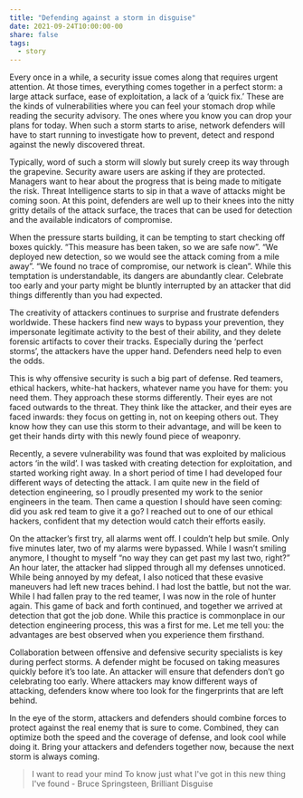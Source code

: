 ```yaml
---
title: "Defending against a storm in disguise"
date: 2021-09-24T10:00:00-00
share: false
tags:
  - story
---
```


Every once in a while, a security issue comes along that requires urgent attention. At those times, everything comes together in a perfect storm: a large attack surface, ease of exploitation, a lack of a ‘quick fix.’ These are the kinds of vulnerabilities where you can feel your stomach drop while reading the security advisory. The ones where you know you can drop your plans for today. When such a storm starts to arise, network defenders will have to start running to investigate how to prevent, detect and respond against the newly discovered threat.  

Typically, word of such a storm will slowly but surely creep its way through the grapevine. Security aware users are asking if they are protected. Managers want to hear about the progress that is being made to mitigate the risk. Threat Intelligence starts to sip in that a wave of attacks might be coming soon. At this point, defenders are well up to their knees into the nitty gritty details of the attack surface, the traces that can be used for detection and the available indicators of compromise. 

When the pressure starts building, it can be tempting to start checking off boxes quickly. “This measure has been taken, so we are safe now”. “We deployed new detection, so we would see the attack coming from a mile away”. “We found no trace of compromise, our network is clean”. While this temptation is understandable, its dangers are abundantly clear. Celebrate too early and your party might be bluntly interrupted by an attacker that did things differently than you had expected. 

The creativity of attackers continues to surprise and frustrate defenders worldwide. These hackers find new ways to bypass your prevention, they impersonate legitimate activity to the best of their ability, and they delete forensic artifacts to cover their tracks. Especially during the ‘perfect storms’, the attackers have the upper hand. Defenders need help to even the odds.

This is why offensive security is such a big part of defense. Red teamers, ethical hackers, white-hat hackers, whatever name you have for them: you need them. They approach these storms differently. Their eyes are not faced outwards to the threat. They think like the attacker, and their eyes are faced inwards: they focus on getting in, not on keeping others out. They know how they can use this storm to their advantage, and will be keen to get their hands dirty with this newly found piece of weaponry. 

Recently, a severe vulnerability was found that was exploited by malicious actors ‘in the wild’. I was tasked with creating detection for exploitation, and started working right away. In a short period of time I had developed four different ways of detecting the attack. I am quite new in the field of detection engineering, so I proudly presented my work to the senior engineers in the team. Then came a question I should have seen coming: did you ask red team to give it a go? I reached out to one of our ethical hackers, confident that my detection would catch their efforts easily.  

On the attacker’s first try, all alarms went off. I couldn’t help but smile. Only five minutes later, two of my alarms were bypassed. While I wasn’t smiling anymore, I thought to myself “no way they can get past my last two, right?” An hour later, the attacker had slipped through all my defenses unnoticed. While being annoyed by my defeat, I also noticed that these evasive maneuvers had left new traces behind. I had lost the battle, but not the war. While I had fallen pray to the red teamer, I was now in the role of hunter again. This game of back and forth continued, and together we arrived at detection that got the job done. While this practice is commonplace in our detection engineering process, this was a first for me. Let me tell you: the advantages are best observed when you experience them firsthand.

Collaboration between offensive and defensive security specialists is key during perfect storms. A defender might be focused on taking measures quickly before it’s too late. An attacker will ensure that defenders don’t go celebrating too early. Where attackers may know different ways of attacking, defenders know where too look for the fingerprints that are left behind. 

In the eye of the storm, attackers and defenders should combine forces to protect against the real enemy that is sure to come. Combined, they can optimize both the speed and the coverage of defense, and look cool while doing it. Bring your attackers and defenders together now, because the next storm is always coming. 


> I want to read your mind
To know just what I've got
 in this new thing 
I've found
\- Bruce Springsteen, Brilliant Disguise
